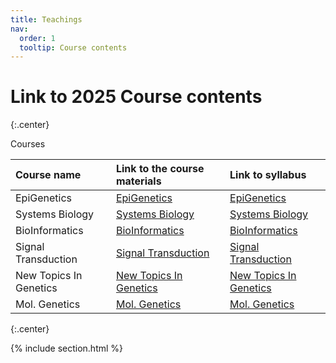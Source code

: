 ```yaml
---
title: Teachings
nav:
  order: 1
  tooltip: Course contents
---
```


# <i class="fas fa-chalkboard-teacher"></i>Link to 2025 Course contents 


{:.center}

Courses


|Course name|	Link to the course materials|	Link to syllabus|
| :---         |     :---      |          :--- |
|EpiGenetics|	[EpiGenetics](https://docs.google.com/spreadsheets/d/1d0IdDZt5tCLuBp3o8G3yaiy5lqfV_9W5rOaVplBkHlA/edit?usp=sharing)|	[EpiGenetics](https://drive.google.com/file/d/11GdXaoX5mOR8Sm0afVU5Klzp6awHdy_Z/view?usp=share_link)|
|Systems Biology|	[Systems Biology]()|	[Systems Biology]()|
|BioInformatics|	[BioInformatics](https://docs.google.com/spreadsheets/d/1sl7o6rG-Elo041N170dXAGUlCxBxZtb7tpTuklbiwo4/edit?usp=sharing)|	[BioInformatics](https://drive.google.com/file/d/1hQCklKxoczIk0GdZLuFg6qVjuD2mT-gR/view?usp=share_link)|
|Signal Transduction|	[Signal Transduction](https://docs.google.com/spreadsheets/d/1uvZI5nhO9s0jFphAX6UQGGk1D_htNRTSiUPhw5szoE0/edit?usp=sharing)|	[Signal Transduction](https://drive.google.com/file/d/1L1VANCHzEXhyXAEE43DNS4_AwzLWnOXN/view?usp=share_link)|
|New Topics In Genetics|	[New Topics In Genetics](https://docs.google.com/spreadsheets/u/0/d/1S4SY0pgTcgFESI8U7vhl-rD-mh76QpHoizZUkhoFSoA/edit)|	[New Topics In Genetics]()|
|Mol. Genetics|	[Mol. Genetics](https://docs.google.com/spreadsheets/d/1uuE9kQu2dO3EAXSYCRPWqGy86dqS5iCnbOITNHp_NUw/edit?usp=sharing)|	[Mol. Genetics](https://drive.google.com/file/d/1uAN6GM4P9MqPt97l7Dj9QXVc-BnvbMF0/view?usp=share_link)|

{:.center}

{% include section.html %}

